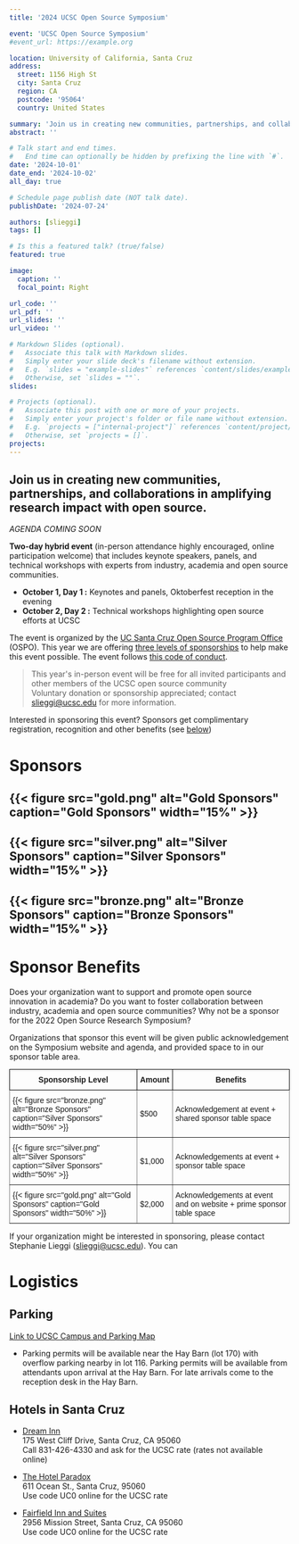 ```yaml
---
title: '2024 UCSC Open Source Symposium'

event: 'UCSC Open Source Symposium'
#event_url: https://example.org

location: University of California, Santa Cruz
address:
  street: 1156 High St
  city: Santa Cruz
  region: CA
  postcode: '95064'
  country: United States

summary: 'Join us in creating new communities, partnerships, and collaborations in amplifying research impact with open source.'
abstract: ''

# Talk start and end times.
#   End time can optionally be hidden by prefixing the line with `#`.
date: '2024-10-01'
date_end: '2024-10-02'
all_day: true

# Schedule page publish date (NOT talk date).
publishDate: '2024-07-24'

authors: [slieggi]
tags: []

# Is this a featured talk? (true/false)
featured: true

image:
  caption: ''
  focal_point: Right

url_code: ''
url_pdf: ''
url_slides: ''
url_video: ''

# Markdown Slides (optional).
#   Associate this talk with Markdown slides.
#   Simply enter your slide deck's filename without extension.
#   E.g. `slides = "example-slides"` references `content/slides/example-slides.md`.
#   Otherwise, set `slides = ""`.
slides:

# Projects (optional).
#   Associate this post with one or more of your projects.
#   Simply enter your project's folder or file name without extension.
#   E.g. `projects = ["internal-project"]` references `content/project/deep-learning/index.md`.
#   Otherwise, set `projects = []`.
projects:
---
```




## Join us in creating new communities, partnerships, and collaborations in amplifying research impact with open source.

*AGENDA COMING SOON*

**Two-day hybrid event** (in-person attendance highly encouraged, online participation welcome) that includes keynote speakers, panels, and technical workshops with experts from industry, academia and open source communities. 
- **October 1, Day 1 :** Keynotes and panels, Oktoberfest reception in the evening
- **October 2, Day 2 :** Technical workshops highlighting open source efforts at UCSC

The event is organized by the [UC Santa Cruz Open Source Program Office](https://ospo.ucsc.edu/) (OSPO). This year we are offering [three levels of sponsorships](#sponsors) to help make this event possible. The event follows [this code of conduct](https://docs.google.com/document/d/e/2PACX-1vQMA4vVjqQYmAvSRpjOemfBJUb-1NsBThQSvJOrECzyYJz9myHrqdr6DBV2oFFBpvFeQ7TG_Sn793SZ/pub).

> This year's in-person event will be free for all invited participants and other members of the UCSC open source community  
> Voluntary donation or sponsorship appreciated; contact slieggi@ucsc.edu for more information.  

Interested in sponsoring this event? Sponsors get complimentary registration, recognition and other benefits (see [below](#sponsor-benefits))

# Sponsors

## {{< figure src="gold.png" alt="Gold Sponsors" caption="Gold Sponsors" width="15%" >}}

## {{< figure src="silver.png" alt="Silver Sponsors" caption="Silver Sponsors" width="15%" >}}

## {{< figure src="bronze.png" alt="Bronze Sponsors" caption="Bronze Sponsors" width="15%" >}}

# Sponsor Benefits

Does your organization want to support and promote open source innovation in academia? Do you want to foster collaboration between industry, academia and open source communities? Why not be a sponsor for the 2022 Open Source Research Symposium?  

Organizations that sponsor this event will be given public acknowledgement on the Symposium website and agenda, and provided space to in our sponsor table area.

<style type="text/css">
.tg  {border-collapse:collapse;border-spacing:0;margin:0px auto;}
.tg td{border-color:black;border-style:solid;border-width:1px;font-family:Arial, sans-serif;font-size:14px;
  overflow:hidden;padding:10px 5px;word-break:normal;}
.tg th{border-color:black;border-style:solid;border-width:1px;font-family:Arial, sans-serif;font-size:14px;
  font-weight:bold;overflow:hidden;padding:10px 5px;word-break:normal;}
.tg .tg-0pky{border-color:inherit;text-align:left;vertical-align: middle}
</style>
<table class="tg">
<thead>
  <tr>
    <th class="th-0pky">Sponsorship Level</th>
    <th class="th-0pky">Amount</th>
    <th class="th-0pky">Benefits</th>
  </tr>
</thead>
<tbody>
  <tr>
    <td class="tg-0pky">{{< figure src="bronze.png" alt="Bronze Sponsors" caption="Silver Sponsors" width="50%" >}}</td>
    <td class="tg-0pky">$500</td>
    <td class="tg-0pky">Acknowledgement at event + shared sponsor table space</td>
  </tr>
  <tr>
    <td class="tg-0pky">{{< figure src="silver.png" alt="Silver Sponsors" caption="Silver Sponsors" width="50%" >}}</td>
    <td class="tg-0pky">$1,000</td>
    <td class="tg-0pky">Acknowledgements at event + sponsor table space</td>
  </tr>
  <tr>
    <td class="tg-0pky">{{< figure src="gold.png" alt="Gold Sponsors" caption="Gold Sponsors" width="50%" >}}</td>
    <td class="tg-0pky">$2,000</td>
    <td class="tg-0pky">Acknowledgements at event and on website + prime sponsor table space</td>
  </tr>
</tbody>
</table>  


If your organization might be interested in sponsoring, please contact Stephanie Lieggi ([slieggi@ucsc.edu](mailto:slieggi@ucsc.edu)). You can 


# Logistics

## Parking

[Link to UCSC Campus and Parking Map](https://taps.ucsc.edu/pdf/parking-map.pdf)  

- Parking permits will be available near the Hay Barn (lot 170) with overflow parking nearby in lot 116. Parking permits will be available from attendants upon arrival at the Hay Barn. For late arrivals come to the reception desk in the Hay Barn.

## Hotels in Santa Cruz

- [Dream Inn](http://www.dreaminnsantacruz.com)  
175 West Cliff Drive, Santa Cruz, CA 95060  
Call 831-426-4330 and ask for the UCSC rate (rates not available online)  

- [The Hotel Paradox](https://www.marriott.com/en-us/hotels/sjcak-hotel-paradox-autograph-collection/overview/?scid=f2ae0541-1279-4f24-b197-a979c79310b0)  
611 Ocean St., Santa Cruz, 95060  
Use code UC0 online for the UCSC rate  

- [Fairfield Inn and Suites](https://www.marriott.com/en-us/hotels/sjccr-fairfield-inn-and-suites-santa-cruz/overview/?scid=f2ae0541-1279-4f24-b197-a979c79310b0)  
2956 Mission Street, Santa Cruz, CA 95060  
Use code UC0 online for the UCSC rate  

